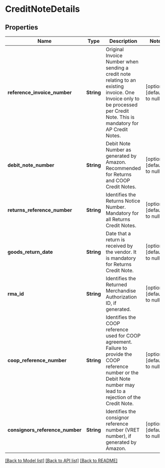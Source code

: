 # CreditNoteDetails

## Properties
Name | Type | Description | Notes
------------ | ------------- | ------------- | -------------
**reference_invoice_number** | **String** | Original Invoice Number when sending a credit note relating to an existing invoice. One Invoice only to be processed per Credit Note. This is mandatory for AP Credit Notes. | [optional] [default to null]
**debit_note_number** | **String** | Debit Note Number as generated by Amazon. Recommended for Returns and COOP Credit Notes. | [optional] [default to null]
**returns_reference_number** | **String** | Identifies the Returns Notice Number. Mandatory for all Returns Credit Notes. | [optional] [default to null]
**goods_return_date** | **String** | Date that a return is received by the vendor. It is mandatory for Returns Credit Note. | [optional] [default to null]
**rma_id** | **String** | Identifies the Returned Merchandise Authorization ID, if generated. | [optional] [default to null]
**coop_reference_number** | **String** | Identifies the COOP reference used for COOP agreement. Failure to provide the COOP reference number or the Debit Note number may lead to a rejection of the Credit Note. | [optional] [default to null]
**consignors_reference_number** | **String** | Identifies the consignor reference number (VRET number), if generated by Amazon. | [optional] [default to null]

[[Back to Model list]](../README.md#documentation-for-models) [[Back to API list]](../README.md#documentation-for-api-endpoints) [[Back to README]](../README.md)


